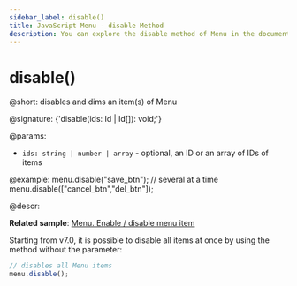 ```yaml
---
sidebar_label: disable()
title: JavaScript Menu - disable Method 
description: You can explore the disable method of Menu in the documentation of the DHTMLX JavaScript UI library. Browse developer guides and API reference, try out code examples and live demos, and download a free 30-day evaluation version of DHTMLX Suite.
---
```


# disable()

@short: disables and dims an item(s) of Menu

@signature: {'disable(ids: Id | Id[]): void;'}

@params:
- `ids: string | number | array` - optional, an ID or an array of IDs of items

@example:
menu.disable("save_btn");
// several at a time
menu.disable(["cancel_btn","del_btn"]);

@descr:

**Related sample**: [Menu. Enable / disable menu item](https://snippet.dhtmlx.com/zuoam7r7)

Starting from v7.0, it is possible to disable all items at once by using the method without the parameter:

~~~js
// disables all Menu items
menu.disable();
~~~
